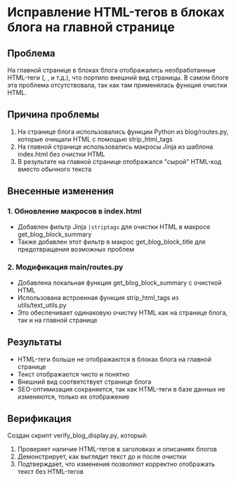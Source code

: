 # Исправление HTML-тегов в блоках блога на главной странице

## Проблема
На главной странице в блоках блога отображались необработанные HTML-теги (<!DOCTYPE html>, <head>, <meta> и т.д.), что портило внешний вид страницы. В самом блоге эта проблема отсутствовала, так как там применялась функция очистки HTML.

## Причина проблемы
1. На странице блога использовались функции Python из blog/routes.py, которые очищали HTML с помощью strip_html_tags
2. На главной странице использовались макросы Jinja из шаблона index.html без очистки HTML
3. В результате на главной странице отображался "сырой" HTML-код вместо обычного текста

## Внесенные изменения

### 1. Обновление макросов в index.html
- Добавлен фильтр Jinja `|striptags` для очистки HTML в макросе get_blog_block_summary
- Также добавлен этот фильтр в макрос get_blog_block_title для предотвращения возможных проблем

### 2. Модификация main/routes.py
- Добавлена локальная функция get_blog_block_summary с очисткой HTML
- Использована встроенная функция strip_html_tags из utils/text_utils.py
- Это обеспечивает одинаковую очистку HTML как на странице блога, так и на главной странице

## Результаты
- HTML-теги больше не отображаются в блоках блога на главной странице
- Текст отображается чисто и понятно
- Внешний вид соответствует странице блога
- SEO-оптимизация сохраняется, так как HTML-теги в базе данных не изменяются, только их отображение

## Верификация
Создан скрипт verify_blog_display.py, который:
1. Проверяет наличие HTML-тегов в заголовках и описаниях блогов
2. Демонстрирует, как выглядит текст до и после очистки
3. Подтверждает, что изменения позволяют корректно отображать текст без HTML-тегов
